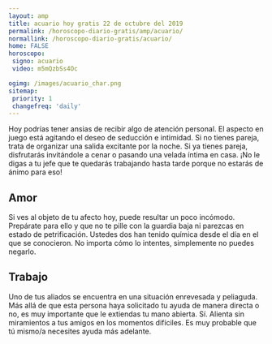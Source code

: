 ```yaml
---
layout: amp
title: acuario hoy gratis 22 de octubre del 2019 
permalink: /horoscopo-diario-gratis/amp/acuario/
normallink: /horoscopo-diario-gratis/acuario/
home: FALSE
horoscopo:
 signo: acuario
 video: m5mQzbSs4Oc

ogimg: /images/acuario_char.png
sitemap:
 priority: 1
 changefreq: 'daily'
---
```



Hoy podrías tener ansias de recibir algo de atención personal. El aspecto en juego está agitando el deseo de seducción e intimidad. Si no tienes pareja, trata de organizar una salida excitante por la noche. Si ya tienes pareja, disfrutarás invitándole a cenar o pasando una velada íntima en casa. ¡No le digas a tu jefe que te quedarás trabajando hasta tarde porque no estarás de ánimo para eso!

## Amor

Si ves al objeto de tu afecto hoy, puede resultar un poco incómodo. Prepárate para ello y que no te pille con la guardia baja ni parezcas en estado de petrificación. Ustedes dos han tenido química desde el día en el que se conocieron. No importa cómo lo intentes, simplemente no puedes negarlo.

## Trabajo

Uno de tus aliados se encuentra en una situación enrevesada y peliaguda. Más allá de que esta persona haya solicitado tu ayuda de manera directa o no, es muy importante que le extiendas tu mano abierta. Sí. Alienta sin miramientos a tus amigos en los momentos difíciles. Es muy probable que tú mismo/a necesites ayuda más adelante.